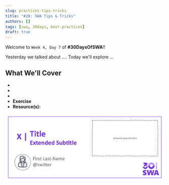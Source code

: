 ```yaml
---
slug: practices-tips-tricks
title: "#28: SWA Tips & Tricks"
authors: []
tags: [swa, 30days, best-practices]
draft: true 
---
```


Welcome to `Week 4, Day 7` of **#30DaysOfSWA**!! 

Yesterday we talked about .... Today we'll explore ...


## What We'll Cover
 * 
 * 
 * 
 * **Exercise** 
 * **Resource(s):** 

![](../static/img/series/banner.png)
